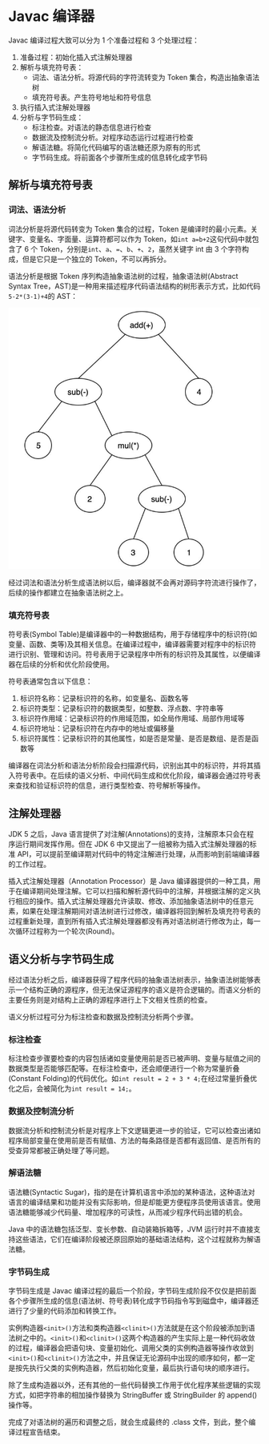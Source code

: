 # Javac 编译器

Javac 编译过程大致可以分为 1 个准备过程和 3 个处理过程：

1. 准备过程：初始化插入式注解处理器
2. 解析与填充符号表：
   - 词法、语法分析。将源代码的字符流转变为 Token 集合，构造出抽象语法树
   - 填充符号表。产生符号地址和符号信息
3. 执行插入式注解处理器
4. 分析与字节码生成：
   - 标注检查。对语法的静态信息进行检查
   - 数据流及控制流分析。对程序动态运行过程进行检查
   - 解语法糖。将简化代码编写的语法糖还原为原有的形式
   - 字节码生成。将前面各个步骤所生成的信息转化成字节码

## 解析与填充符号表

### 词法、语法分析

词法分析是将源代码转变为 Token 集合的过程，Token 是编译时的最小元素。关键字、变量名、字面量、运算符都可以作为 Token，如`int a=b+2`这句代码中就包含了 6 个 Token，分别是`int`、`a`、`=`、`b`、`+`、`2`，虽然关键字 int 由 3 个字符构成，但是它只是一个独立的 Token，不可以再拆分。

语法分析是根据 Token 序列构造抽象语法树的过程，抽象语法树(Abstract Syntax Tree，AST)是一种用来描述程序代码语法结构的树形表示方式，比如代码`5-2*(3-1)+4`的 AST：

![](../img/ast.jpg)

经过词法和语法分析生成语法树以后，编译器就不会再对源码字符流进行操作了，后续的操作都建立在抽象语法树之上。

### 填充符号表

符号表(Symbol Table)是编译器中的一种数据结构，用于存储程序中的标识符(如变量、函数、类等)及其相关信息。在编译过程中，编译器需要对程序中的标识符进行识别、管理和访问。符号表用于记录程序中所有的标识符及其属性，以便编译器在后续的分析和优化阶段使用。

符号表通常包含以下信息：

1. 标识符名称：记录标识符的名称，如变量名、函数名等
2. 标识符类型：记录标识符的数据类型，如整数、浮点数、字符串等
3. 标识符作用域：记录标识符的作用域范围，如全局作用域、局部作用域等
4. 标识符地址：记录标识符在内存中的地址或偏移量
5. 标识符属性：记录标识符的其他属性，如是否是常量、是否是数组、是否是函数等

编译器在词法分析和语法分析阶段会扫描源代码，识别出其中的标识符，并将其插入符号表中。在后续的语义分析、中间代码生成和优化阶段，编译器会通过符号表来查找和验证标识符的信息，进行类型检查、符号解析等操作。

## 注解处理器

JDK 5 之后，Java 语言提供了对注解(Annotations)的支持，注解原本只会在程序运行期间发挥作用。但在 JDK 6 中又提出了一组被称为插入式注解处理器的标准 API，可以提前至编译期对代码中的特定注解进行处理，从而影响到前端编译器的工作过程。

插入式注解处理器（Annotation Processor）是 Java 编译器提供的一种工具，用于在编译期间处理注解。它可以扫描和解析源代码中的注解，并根据注解的定义执行相应的操作。插入式注解处理器允许读取、修改、添加抽象语法树中的任意元素，如果在处理注解期间对语法树进行过修改，编译器将回到解析及填充符号表的过程重新处理，直到所有插入式注解处理器都没有再对语法树进行修改为止，每一次循环过程称为一个轮次(Round)。

## 语义分析与字节码生成

经过语法分析之后，编译器获得了程序代码的抽象语法树表示，抽象语法树能够表示一个结构正确的源程序，但无法保证源程序的语义是符合逻辑的。而语义分析的主要任务则是对结构上正确的源程序进行上下文相关性质的检查。

语义分析过程可分为标注检查和数据及控制流分析两个步骤。

### 标注检查

标注检查步骤要检查的内容包括诸如变量使用前是否已被声明、变量与赋值之间的数据类型是否能够匹配等。在标注检查中，还会顺便进行一个称为常量折叠(Constant Folding)的代码优化。如`int result = 2 + 3 * 4;`在经过常量折叠优化之后，会被简化为`int result = 14;`。

### 数据及控制流分析

数据流分析和控制流分析是对程序上下文逻辑更进一步的验证，它可以检查出诸如程序局部变量在使用前是否有赋值、方法的每条路径是否都有返回值、是否所有的受查异常都被正确处理了等问题。

### 解语法糖

语法糖(Syntactic Sugar)，指的是在计算机语言中添加的某种语法，这种语法对语言的编译结果和功能并没有实际影响，但是却能更方便程序员使用该语言。使用语法糖能够减少代码量、增加程序的可读性，从而减少程序代码出错的机会。

Java 中的语法糖包括泛型、变长参数、自动装箱拆箱等，JVM 运行时并不直接支持这些语法，它们在编译阶段被还原回原始的基础语法结构，这个过程就称为解语法糖。

### 字节码生成

字节码生成是 Javac 编译过程的最后一个阶段，字节码生成阶段不仅仅是把前面各个步骤所生成的信息(语法树、符号表)转化成字节码指令写到磁盘中，编译器还进行了少量的代码添加和转换工作。

实例构造器`<init>()`方法和类构造器`<clinit>()`方法就是在这个阶段被添加到语法树之中的。`<init>()`和`<clinit>()`这两个构造器的产生实际上是一种代码收敛的过程，编译器会把语句块、变量初始化、调用父类的实例构造器等操作收敛到`<init>()`和`<clinit>()`方法之中，并且保证无论源码中出现的顺序如何，都一定是按先执行父类的实例构造器，然后初始化变量，最后执行语句块的顺序进行。

除了生成构造器以外，还有其他的一些代码替换工作用于优化程序某些逻辑的实现方式，如把字符串的相加操作替换为 StringBuffer 或 StringBuilder 的 append()操作等。

完成了对语法树的遍历和调整之后，就会生成最终的 .class 文件，到此，整个编译过程宣告结束。
